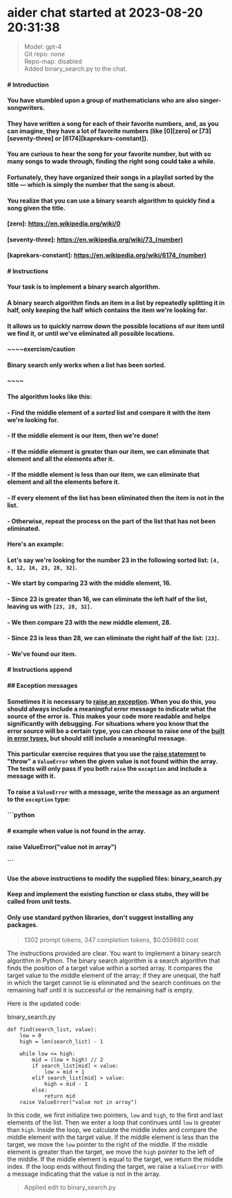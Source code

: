 
# aider chat started at 2023-08-20 20:31:38

> Model: gpt-4  
> Git repo: none  
> Repo-map: disabled  
> Added binary_search.py to the chat.  

#### # Introduction  
####   
#### You have stumbled upon a group of mathematicians who are also singer-songwriters.  
#### They have written a song for each of their favorite numbers, and, as you can imagine, they have a lot of favorite numbers (like [0][zero] or [73][seventy-three] or [6174][kaprekars-constant]).  
####   
#### You are curious to hear the song for your favorite number, but with so many songs to wade through, finding the right song could take a while.  
#### Fortunately, they have organized their songs in a playlist sorted by the title — which is simply the number that the song is about.  
####   
#### You realize that you can use a binary search algorithm to quickly find a song given the title.  
####   
#### [zero]: https://en.wikipedia.org/wiki/0  
#### [seventy-three]: https://en.wikipedia.org/wiki/73_(number)  
#### [kaprekars-constant]: https://en.wikipedia.org/wiki/6174_(number)  
#### # Instructions  
####   
#### Your task is to implement a binary search algorithm.  
####   
#### A binary search algorithm finds an item in a list by repeatedly splitting it in half, only keeping the half which contains the item we're looking for.  
#### It allows us to quickly narrow down the possible locations of our item until we find it, or until we've eliminated all possible locations.  
####   
#### ~~~~exercism/caution  
#### Binary search only works when a list has been sorted.  
#### ~~~~  
####   
#### The algorithm looks like this:  
####   
#### - Find the middle element of a *sorted* list and compare it with the item we're looking for.  
#### - If the middle element is our item, then we're done!  
#### - If the middle element is greater than our item, we can eliminate that element and all the elements **after** it.  
#### - If the middle element is less than our item, we can eliminate that element and all the elements **before** it.  
#### - If every element of the list has been eliminated then the item is not in the list.  
#### - Otherwise, repeat the process on the part of the list that has not been eliminated.  
####   
#### Here's an example:  
####   
#### Let's say we're looking for the number 23 in the following sorted list: `[4, 8, 12, 16, 23, 28, 32]`.  
####   
#### - We start by comparing 23 with the middle element, 16.  
#### - Since 23 is greater than 16, we can eliminate the left half of the list, leaving us with `[23, 28, 32]`.  
#### - We then compare 23 with the new middle element, 28.  
#### - Since 23 is less than 28, we can eliminate the right half of the list: `[23]`.  
#### - We've found our item.  
#### # Instructions append  
####   
#### ## Exception messages  
####   
#### Sometimes it is necessary to [raise an exception](https://docs.python.org/3/tutorial/errors.html#raising-exceptions). When you do this, you should always include a **meaningful error message** to indicate what the source of the error is. This makes your code more readable and helps significantly with debugging. For situations where you know that the error source will be a certain type, you can choose to raise one of the [built in error types](https://docs.python.org/3/library/exceptions.html#base-classes), but should still include a meaningful message.  
####   
#### This particular exercise requires that you use the [raise statement](https://docs.python.org/3/reference/simple_stmts.html#the-raise-statement) to "throw" a `ValueError` when the given value is not found within the array. The tests will only pass if you both `raise` the `exception` and include a message with it.  
####   
#### To raise a `ValueError` with a message, write the message as an argument to the `exception` type:  
####   
#### ```python  
#### # example when value is not found in the array.  
#### raise ValueError("value not in array")  
#### ```  
####   
#### ####  
####   
#### Use the above instructions to modify the supplied files: binary_search.py  
#### Keep and implement the existing function or class stubs, they will be called from unit tests.  
#### Only use standard python libraries, don't suggest installing any packages.  
> 1302 prompt tokens, 347 completion tokens, $0.059880 cost  

The instructions provided are clear. You want to implement a binary search algorithm in Python. The binary search algorithm is a search algorithm that finds the position of a target value within a sorted array. It compares the target value to the middle element of the array; if they are unequal, the half in which the target cannot lie is eliminated and the search continues on the remaining half until it is successful or the remaining half is empty.

Here is the updated code:

binary_search.py
```
def find(search_list, value):
    low = 0
    high = len(search_list) - 1

    while low <= high:
        mid = (low + high) // 2
        if search_list[mid] < value:
            low = mid + 1
        elif search_list[mid] > value:
            high = mid - 1
        else:
            return mid
    raise ValueError("value not in array")
```
In this code, we first initialize two pointers, `low` and `high`, to the first and last elements of the list. Then we enter a loop that continues until `low` is greater than `high`. Inside the loop, we calculate the middle index and compare the middle element with the target value. If the middle element is less than the target, we move the `low` pointer to the right of the middle. If the middle element is greater than the target, we move the `high` pointer to the left of the middle. If the middle element is equal to the target, we return the middle index. If the loop ends without finding the target, we raise a `ValueError` with a message indicating that the value is not in the array.

> Applied edit to binary_search.py  
